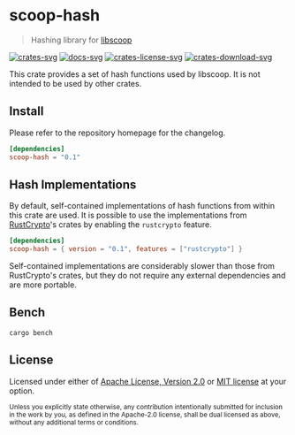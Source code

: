 # scoop-hash

> Hashing library for [libscoop](https://docs.rs/libscoop)

[![crates-svg]][crates-url]
[![docs-svg]][docs-url]
[![crates-license-svg]][crates-url]
[![crates-download-svg]][crates-url]

[crates-svg]: https://img.shields.io/crates/v/scoop-hash.svg
[crates-url]: https://crates.io/crates/scoop-hash
[docs-svg]: https://docs.rs/scoop-hash/badge.svg
[docs-url]: https://docs.rs/scoop-hash
[crates-license-svg]: https://img.shields.io/crates/l/scoop-hash
[crates-download-svg]: https://img.shields.io/crates/d/scoop-hash.svg

This crate provides a set of hash functions used by libscoop. It is not intended
to be used by other crates.

## Install

Please refer to the repository homepage for the changelog.

```toml
[dependencies]
scoop-hash = "0.1"
```

## Hash Implementations

By default, self-contained implementations of hash functions from within this
crate are used. It is possible to use the implementations from [RustCrypto]'s
crates by enabling the `rustcrypto` feature.

```toml
[dependencies]
scoop-hash = { version = "0.1", features = ["rustcrypto"] }
```

Self-contained implementations are considerably slower than those from RustCrypto's
crates, but they do not require any external dependencies and are more portable.

## Bench

```
cargo bench
```

## License

Licensed under either of [Apache License, Version 2.0](LICENSE-APACHE) or
[MIT license](LICENSE-MIT) at your option.

<sub>
Unless you explicitly state otherwise, any contribution intentionally
submitted for inclusion in the work by you, as defined in the Apache-2.0
license, shall be dual licensed as above, without any additional terms or
conditions.
</sub>

[RustCrypto]: https://github.com/RustCrypto/hashes
